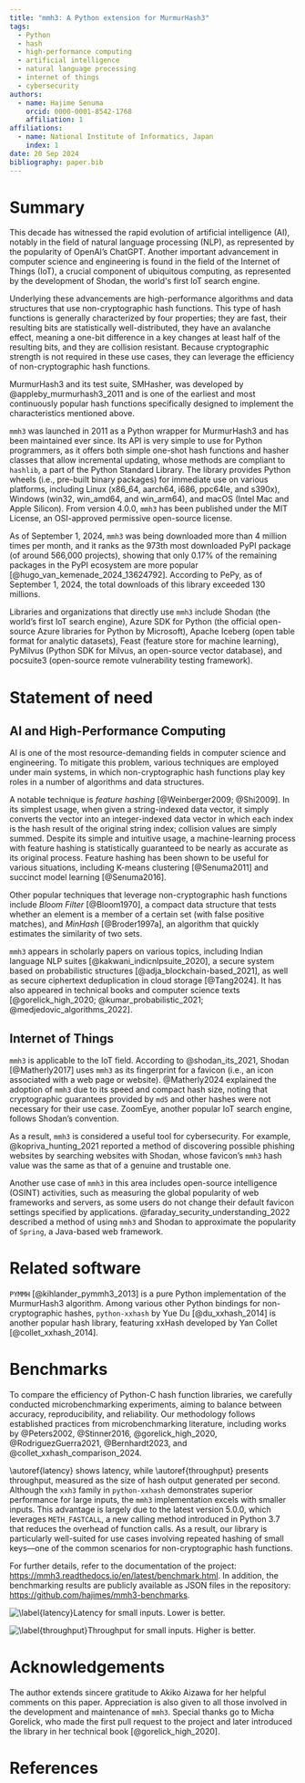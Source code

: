 ```yaml
---
title: "mmh3: A Python extension for MurmurHash3"
tags:
  - Python
  - hash
  - high-performance computing
  - artificial intelligence
  - natural language processing
  - internet of things
  - cybersecurity
authors:
  - name: Hajime Senuma
    orcid: 0000-0001-8542-1768
    affiliation: 1
affiliations:
  - name: National Institute of Informatics, Japan
    index: 1
date: 20 Sep 2024
bibliography: paper.bib
---
```


<!-- markdownlint-disable MD025 -->

# Summary

This decade has witnessed the rapid evolution of artificial intelligence (AI),
notably in the field of natural language processing (NLP), as represented by
the popularity of OpenAI’s ChatGPT. Another important advancement in computer
science and engineering is found in the field of the Internet of Things (IoT),
a crucial component of ubiquitous computing, as represented by the development
of Shodan, the world's first IoT search engine.

Underlying these advancements are high-performance algorithms and data
structures that use non-cryptographic hash functions. This type of hash
functions is generally characterized by four properties; they are fast, their
resulting bits are statistically well-distributed, they have an avalanche
effect, meaning a one-bit difference in a key changes at least half of the
resulting bits, and they are collision resistant. Because cryptographic
strength is not required in these use cases, they can leverage the efficiency
of non-cryptographic hash functions.

MurmurHash3 and its test suite, SMHasher, was developed
by @appleby_murmurhash3_2011 and is one of the earliest and most continuously
popular hash functions specifically designed to implement the characteristics
mentioned above.

`mmh3` was launched in 2011 as a Python wrapper for MurmurHash3 and has been
maintained ever since. Its API is very simple to use for Python programmers,
as it offers both simple one-shot hash functions and hasher classes that allow
incremental updating, whose methods are compliant to `hashlib`, a part of the
Python Standard Library. The library provides Python wheels (i.e., pre-built
binary packages) for immediate use on various platforms, including Linux
(x86_64, aarch64, i686, ppc64le, and s390x), Windows (win32, win_amd64,
and win_arm64), and macOS (Intel Mac and Apple Silicon). From version 4.0.0,
`mmh3` has been published under the MIT License, an OSI-approved permissive
open-source license.

As of September 1, 2024, `mmh3` was being downloaded more than 4 million times
per month, and it ranks as the 973th most downloaded PyPI package
(of around 566,000 projects), showing that only 0.17% of the remaining packages
in the PyPI ecosystem are more popular [@hugo_van_kemenade_2024_13624792].
According to PePy, as of September 1, 2024, the total downloads of
this library exceeded 130 millions.

Libraries and organizations that directly use `mmh3` include
Shodan (the world’s first IoT search engine),
Azure SDK for Python (the official open-source Azure libraries for Python by
Microsoft), Apache Iceberg (open table format for analytic datasets),
Feast (feature store for machine learning),
PyMilvus (Python SDK for Milvus, an open-source vector database),
and pocsuite3 (open-source remote vulnerability testing framework).

# Statement of need

## AI and High-Performance Computing

AI is one of the most resource-demanding fields in computer science
and engineering. To mitigate this problem, various techniques are employed
under main systems, in which non-cryptographic hash functions play key roles
in a number of algorithms and data structures.

A notable technique is _feature hashing_ [@Weinberger2009; @Shi2009]. In its
simplest usage, when given a string-indexed data vector, it simply converts the
vector into an integer-indexed data vector in which each index is the hash
result of the original string index; collision values are simply summed.
Despite its simple and intuitive usage, a machine-learning process with feature
hashing is statistically guaranteed to be nearly as accurate as its original
process. Feature hashing has been shown to be useful for various situations,
including K-means clustering [@Senuma2011]
and succinct model learning [@Senuma2016].

Other popular techniques that leverage non-cryptographic hash functions include
_Bloom Filter_ [@Bloom1970], a compact data structure that tests whether an
element is a member of a certain set (with false positive matches), and
_MinHash_ [@Broder1997a], an algorithm that quickly estimates the similarity of
two sets.

`mmh3` appears in scholarly papers on various topics,
including Indian language NLP suites [@kakwani_indicnlpsuite_2020],
a secure system based on probabilistic structures [@adja_blockchain-based_2021],
as well as secure ciphertext deduplication in cloud storage [@Tang2024].
It has also appeared in technical books and computer science texts
[@gorelick_high_2020; @kumar_probabilistic_2021; @medjedovic_algorithms_2022].

## Internet of Things

`mmh3` is applicable to the IoT field. According to @shodan_its_2021,
Shodan [@Matherly2017] uses `mmh3` as its fingerprint for a favicon (i.e., an
icon associated with a web page or website). @Matherly2024 explained
the adoption of `mmh3` due to its speed and compact hash size,
noting that cryptographic guarantees provided by `md5` and other hashes were
not necessary for their use case. ZoomEye, another popular IoT search engine,
follows Shodan’s convention.

As a result, `mmh3` is considered a useful tool for cybersecurity.
For example, @kopriva_hunting_2021 reported a method of discovering possible
phishing websites by searching websites with Shodan,
whose favicon’s `mmh3` hash value was the same as that of
a genuine and trustable one.

Another use case of `mmh3` in this area includes open-source intelligence
(OSINT) activities, such as measuring the global popularity of web frameworks
and servers, as some users do not change their default favicon settings
specified by applications. @faraday_security_understanding_2022 described
a method of using `mmh3` and Shodan to approximate the popularity of `Spring`,
a Java-based web framework.

# Related software

`PYMMH` [@kihlander_pymmh3_2013] is a pure Python implementation of the
MurmurHash3 algorithm. Among various other Python bindings for
non-cryptographic hashes, `python-xxhash` by Yue Du [@du_xxhash_2014] is another
popular hash library, featuring xxHash developed by
Yan Collet [@collet_xxhash_2014].

# Benchmarks

To compare the efficiency of Python-C hash function libraries, we carefully
conducted microbenchmarking experiments, aiming to balance between accuracy,
reproducibility, and reliability. Our methodology follows established
practices from microbenchmarking literature, including works by @Peters2002,
@Stinner2016, @gorelick_high_2020, @RodriguezGuerra2021, @Bernhardt2023,
and @collet_xxhash_comparison_2024.

\autoref{latency} shows latency, while \autoref{throughput} presents
throughput, measured as the size of hash output generated per second.
Although the `xxh3` family in `python-xxhash` demonstrates superior performance
for large inputs, the `mmh3` implementation excels with smaller inputs.
This advantage is largely due to the latest version 5.0.0,
which leverages `METH_FASTCALL`, a new calling method
introduced in Python 3.7 that reduces the overhead of function calls.
As a result, our library is particularly well-suited for use cases involving
repeated hashing of small keys—one of the common scenarios for
non-cryptographic hash functions.

For further details, refer to the documentation of the project:
<https://mmh3.readthedocs.io/en/latest/benchmark.html>.
In addition, the benchmarking results are publicly available as JSON files in
the repository: <https://github.com/hajimes/mmh3-benchmarks>.

![\label{latency}Latency for small inputs. Lower is better.](../docs/_static/latency_small.png)

![\label{throughput}Throughput for small inputs. Higher is better.](../docs/_static/throughput_small.png)

# Acknowledgements

The author extends sincere gratitude to Akiko Aizawa for her helpful comments
on this paper. Appreciation is also given to all those involved in the
development and maintenance of `mmh3`. Special thanks go to Micha Gorelick,
who made the first pull request to the project and later introduced the
library in her technical book [@gorelick_high_2020].

# References
